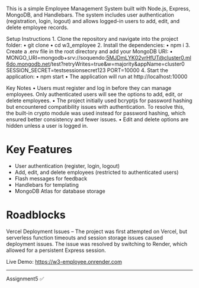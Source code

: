 This is a simple Employee Management System built with Node.js, Express, MongoDB, and Handlebars. The system includes user authentication (registration, login, logout) and allows logged-in users to add, edit, and delete employee records.

Setup Instructions
	1.	Clone the repository and navigate into the project folder:
        •	git clone <repository-url>
        •	cd w3_employee
	2.	Install the dependencies:
	    •	npm i
	3.	Create a .env file in the root directory and add your MongoDB URI:
	    •	MONGO_URI=mongodb+srv://soquendo:5MJDmLYK02vrHfUT@cluster0.ml6do.mongodb.net/test?retryWrites=true&w=majority&appName=cluster0
			SESSION_SECRET=testsessionsecret123
			PORT=10000
	4.	Start the application:
	    •	npm start
	    •	The application will run at http://localhost:10000

Key Notes
	•	Users must register and log in before they can manage employees. Only authenticated users will see the options to add, edit, or delete employees.
	•	The project initially used bcryptjs for password hashing but encountered compatibility issues with authentication. To resolve this, the built-in crypto module was used instead for password hashing, which ensured better consistency and fewer issues.
	•	Edit and delete options are hidden unless a user is logged in.


# Key Features
- User authentication (register, login, logout)
- Add, edit, and delete employees (restricted to authenticated users)
- Flash messages for feedback
- Handlebars for templating
- MongoDB Atlas for database storage

# Roadblocks
Vercel Deployment Issues – The project was first attempted on Vercel, but serverless function timeouts and session storage issues caused deployment issues. The issue was resolved by switching to Render, which allowed for a persistent Express session.

Live Demo: https://w3-employee.onrender.com

-----
Assignment5 ✅